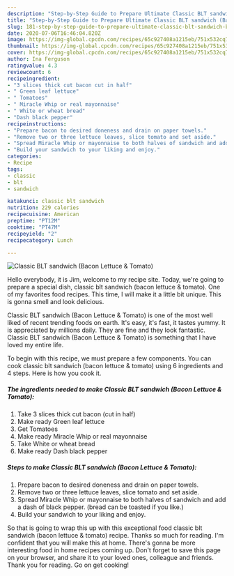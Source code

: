 ```yaml
---
description: "Step-by-Step Guide to Prepare Ultimate Classic BLT sandwich (Bacon Lettuce &amp;amp; Tomato)"
title: "Step-by-Step Guide to Prepare Ultimate Classic BLT sandwich (Bacon Lettuce &amp;amp; Tomato)"
slug: 181-step-by-step-guide-to-prepare-ultimate-classic-blt-sandwich-bacon-lettuce-and-amp-tomato
date: 2020-07-06T16:46:04.820Z
image: https://img-global.cpcdn.com/recipes/65c927408a1215eb/751x532cq70/classic-blt-sandwich-bacon-lettuce-tomato-recipe-main-photo.jpg
thumbnail: https://img-global.cpcdn.com/recipes/65c927408a1215eb/751x532cq70/classic-blt-sandwich-bacon-lettuce-tomato-recipe-main-photo.jpg
cover: https://img-global.cpcdn.com/recipes/65c927408a1215eb/751x532cq70/classic-blt-sandwich-bacon-lettuce-tomato-recipe-main-photo.jpg
author: Ina Ferguson
ratingvalue: 4.3
reviewcount: 6
recipeingredient:
- "3 slices thick cut bacon cut in half"
- " Green leaf lettuce"
- " Tomatoes"
- " Miracle Whip or real mayonnaise"
- " White or wheat bread"
- "Dash black pepper"
recipeinstructions:
- "Prepare bacon to desired doneness and drain on paper towels."
- "Remove two or three lettuce leaves, slice tomato and set aside."
- "Spread Miracle Whip or mayonnaise to both halves of sandwich and add a dash of black pepper. (bread can be toasted if you like.)"
- "Build your sandwich to your liking and enjoy."
categories:
- Recipe
tags:
- classic
- blt
- sandwich

katakunci: classic blt sandwich 
nutrition: 229 calories
recipecuisine: American
preptime: "PT12M"
cooktime: "PT47M"
recipeyield: "2"
recipecategory: Lunch

---
```



![Classic BLT sandwich (Bacon Lettuce &amp; Tomato)](https://img-global.cpcdn.com/recipes/65c927408a1215eb/751x532cq70/classic-blt-sandwich-bacon-lettuce-tomato-recipe-main-photo.jpg)

Hello everybody, it is Jim, welcome to my recipe site. Today, we're going to prepare a special dish, classic blt sandwich (bacon lettuce &amp; tomato). One of my favorites food recipes. This time, I will make it a little bit unique. This is gonna smell and look delicious.

Classic BLT sandwich (Bacon Lettuce &amp; Tomato) is one of the most well liked of recent trending foods on earth. It's easy, it's fast, it tastes yummy. It is appreciated by millions daily. They are fine and they look fantastic. Classic BLT sandwich (Bacon Lettuce &amp; Tomato) is something that I have loved my entire life.




To begin with this recipe, we must prepare a few components. You can cook classic blt sandwich (bacon lettuce &amp; tomato) using 6 ingredients and 4 steps. Here is how you cook it.

<!--inarticleads1-->

##### The ingredients needed to make Classic BLT sandwich (Bacon Lettuce &amp; Tomato):

1. Take 3 slices thick cut bacon (cut in half)
1. Make ready  Green leaf lettuce
1. Get  Tomatoes
1. Make ready  Miracle Whip or real mayonnaise
1. Take  White or wheat bread
1. Make ready Dash black pepper




<!--inarticleads2-->

##### Steps to make Classic BLT sandwich (Bacon Lettuce &amp; Tomato):

1. Prepare bacon to desired doneness and drain on paper towels.
1. Remove two or three lettuce leaves, slice tomato and set aside.
1. Spread Miracle Whip or mayonnaise to both halves of sandwich and add a dash of black pepper. (bread can be toasted if you like.)
1. Build your sandwich to your liking and enjoy.




So that is going to wrap this up with this exceptional food classic blt sandwich (bacon lettuce &amp; tomato) recipe. Thanks so much for reading. I'm confident that you will make this at home. There's gonna be more interesting food in home recipes coming up. Don't forget to save this page on your browser, and share it to your loved ones, colleague and friends. Thank you for reading. Go on get cooking!
